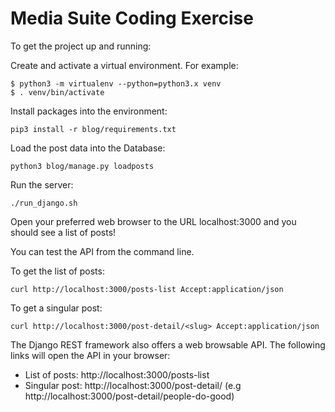 # Media Suite Coding Exercise

To get the project up and running:

Create and activate a virtual environment. For example:
```
$ python3 -m virtualenv --python=python3.x venv
$ . venv/bin/activate
```

Install packages into the environment:
```
pip3 install -r blog/requirements.txt
```

Load the post data into the Database:
```
python3 blog/manage.py loadposts
```

Run the server:
```
./run_django.sh
```

Open your preferred web browser to the URL localhost:3000 and you should see a list of posts!

You can test the API from the command line.

To get the list of posts:
```
curl http://localhost:3000/posts-list Accept:application/json
```

To get a singular post:
```
curl http://localhost:3000/post-detail/<slug> Accept:application/json
```

The Django REST framework also offers a web browsable API. The following links will open the API in your browser:

- List of posts: http://localhost:3000/posts-list
- Singular post: http://localhost:3000/post-detail/<slug> (e.g http://localhost:3000/post-detail/people-do-good)
